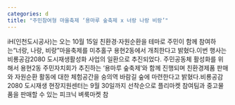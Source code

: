 ```yaml
---
categories: d
title: "주민참여형 마을축제 ‘용마루 숲축제 x 너랑 나랑 비랑’"
---
```

iH(인천도시공사)는 오는 10월 15일 친환경·자원순환을 테마로 주민이 함께 참여하는“너랑, 나랑, 비랑”마을축제를 미추홀구 용현2동에서 개최한다고 밝혔다.이번 행사는 비룡공감2080 도시재생활성화 사업의 일환으로 추진되었다. 주민공동체 활성화를 위해서 용현2동 주민자치회가 추진하는 ‘용마루 숲축제’와 함께 진행되며 친환경제품 판매와 자원순환 활동에 대한 체험공간을 숭의역 바람길 숲에 마련한다고 밝혔다.비룡공감2080 도시재생 현장지원센터는 9월 30일까지 선착순으로 플리마켓 참여팀과 중고물품을 판매할 수 있는 피크닉 벼룩마켓 참